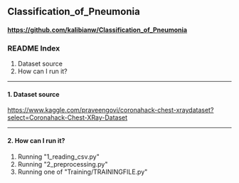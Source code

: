 ## Classification_of_Pneumonia
#### https://github.com/kalibianw/Classification_of_Pneumonia
### README Index
1. Dataset source
2. How can I run it?
- - - -
#### 1. Dataset source
https://www.kaggle.com/praveengovi/coronahack-chest-xraydataset?select=Coronahack-Chest-XRay-Dataset
- - - -
#### 2. How can I run it?
1. Running "1_reading_csv.py"
2. Running "2_preprocessing.py"
3. Running one of "Training/TRAININGFILE.py"

